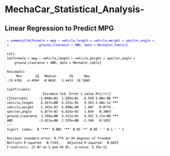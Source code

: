 # MechaCar_Statistical_Analysis-

## Linear Regression to Predict MPG

![image](https://github.com/Lesliec87/MechaCar_Statistical_Analysis-/blob/main/summary_mecha.png)
